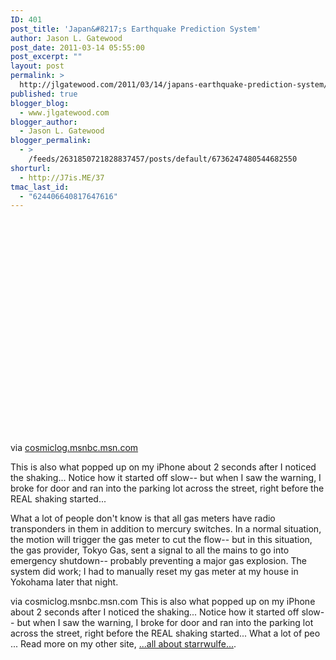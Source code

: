 ```yaml
---
ID: 401
post_title: 'Japan&#8217;s Earthquake Prediction System'
author: Jason L. Gatewood
post_date: 2011-03-14 05:55:00
post_excerpt: ""
layout: post
permalink: >
  http://jlgatewood.com/2011/03/14/japans-earthquake-prediction-system/
published: true
blogger_blog:
  - www.jlgatewood.com
blogger_author:
  - Jason L. Gatewood
blogger_permalink:
  - >
    /feeds/2631850721828837457/posts/default/6736247480544682550
shorturl:
  - http://J7is.ME/37
tmac_last_id:
  - "624406640817647616"
---
```

<div><div> <object height="357" width="500"><param name="movie" value="http://www.youtube.com/v/oQVPfQu50yY&hl=en_US&fs=1" /><param name="allowFullScreen" value="true" /><param name="allowscriptaccess" value="always" /><embed src="http://www.youtube.com/v/oQVPfQu50yY&hl=en_US&fs=1" allowfullscreen="true" type="application/x-shockwave-flash" allowscriptaccess="always" height="357" width="500" /></object>    <div>via <a href="http://cosmiclog.msnbc.msn.com/_news/2011/03/11/6247882-how-quake-prediction-works-or-not">cosmiclog.msnbc.msn.com</a></div> <p>This is also what popped up on my iPhone about 2 seconds after I noticed the shaking...  Notice how it started off slow-- but when I saw the warning, I broke for door and ran into the parking lot across the street, right before the REAL shaking started...   </p><p>What a lot of people don't know is that all gas meters have radio transponders in them in addition to mercury switches.  In a normal situation, the motion will trigger the gas meter to cut the flow-- but in this situation, the gas provider, Tokyo Gas, sent a signal to all the mains to go into emergency shutdown-- probably preventing a major gas explosion.  The system did work; I had to manually reset my gas meter at my house in Yokohama later that night.</p></div>via cosmiclog.msnbc.msn.com This is also what popped up on my iPhone about 2 seconds after I noticed the shaking... Notice how it started off slow-- but when I saw the warning, I broke for door and ran into the parking lot across the street, right before the REAL shaking started... What a lot of peo ...  Read more on my other site, <a href="http://starrwulfe.info/japans-earthquake-prediction-system">...all about starrwulfe...</a>. </div>
